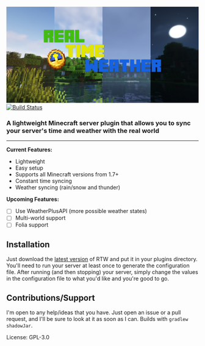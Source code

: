 ![4SplitSingleLineCloseColors](https://raw.githubusercontent.com/Jack1424/RealTimeWeather/master/media/4SplitColors.png)
[![Build Status](https://app.travis-ci.com/Jack1424/RealTimeWeather.svg?branch=master)](https://app.travis-ci.com/Jack1424/RealTimeWeather)

### A lightweight Minecraft server plugin that allows you to sync your server's time and weather with the real world
___
**Current Features:**
- Lightweight
- Easy setup
- Supports all Minecraft versions from 1.7+
- Constant time syncing
- Weather syncing (rain/snow and thunder)

**Upcoming Features:**
- [ ] Use WeatherPlusAPI (more possible weather states)
- [ ] Multi-world support
- [ ] Folia support

## Installation
Just download the [latest version](https://github.com/Jack1424/RealTimeWeather/releases/latest) of RTW and put it in your plugins directory. 
You'll need to run your server at least once to generate the configuration file.
After running (and then stopping) your server, simply change the values in the configuration file to what you'd like and you're good to go.

## Contributions/Support
I'm open to any help/ideas that you have. Just open an issue or a pull request, and I'll be sure to look at it as soon as I can. Builds with `gradlew shadowJar`.

License: GPL-3.0
